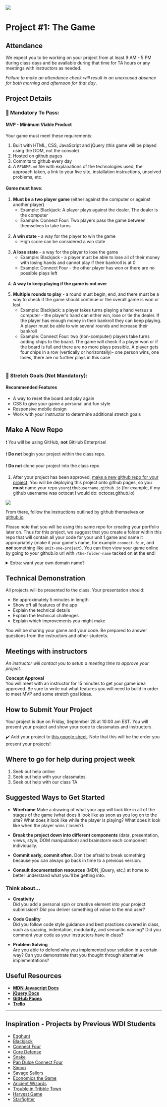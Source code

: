 ![](/ga_cog.png)

# Project #1: The Game

## Attendance
We expect you to be working on your project from at least 9 AM - 5 PM during class days and be available during that time for TA hours or any meetings with instructors as needed.  

_Failure to make an attendance check will result in an unexcused absence for both morning and afternoon for that day_.


## Project Details

### &#x1F534; Mandatory To Pass:
#### MVP - Minimum Viable Product

Your game must meet these requirements:

1. Built with HTML, CSS, JavaScript and jQuery (this game will be played using the DOM, not the console)<br>
2. Hosted on github pages<br>
3. Commits to github every day<br>
4. A `README.md` file with explanations of the technologies used, the approach taken, a link to your live site, installation instructions, unsolved problems, etc.

#### Game must have:<br>

  1. **Must be a two player game** (either against the computer or against another player)<br>
        - Example: Blackjack: A player plays against the dealer. The dealer is the computer
        - Example: Connect Four: Two players pass the game between themselves to take turns<br>
        <br>
  2.  **A win state** - a way for the player to win the game<br>
      - High score can be considered a win state
      <br><br>
  3.  **A lose state** - a way for the player to lose the game<br>
      - Example: Blackjack - a player must be able to lose all of their money with losing hands and cannot play if their bankroll is at 0
      - Example: Connect Four - the other player has won or there are no possible plays left<br><br>
   4.  **A way to keep playing if the game is not over**<br><br>
   5.  **Multiple rounds to play** - a round must begin, end, and there must be a way to check if the game should continue or the overall game is won or lost<br>
         - Example: Blackjack: a player takes turns playing a hand versus a computer - the player's hand can either win, lose or tie the dealer. If the player has enough money in their bankroll they can keep playing. A player must be able to win several rounds and increase their bankroll
         - Example: Connect Four: two (non-computer) players take turns adding chips to the board. The game will check if a player won or if the board is full and there are no more plays possible. A player gets four chips in a row (vertically or horizontally)- one person wins, one loses, there are no further plays in this case<br><br>

### &#x1F535; Stretch Goals (Not Mandatory):
#### Recommended Features

- A way to reset the board and play again
- CSS to give your game a personal and fun style
- Responsive mobile design
- Work with your instructor to determine additional stretch goals

## Make A New Repo

:heavy_exclamation_mark: You will be using GitHub, **not** GitHub Enterprise!

:heavy_exclamation_mark: **Do not** begin your project within the class repo. 

:heavy_exclamation_mark: **Do not** clone your project into the class repo. 

1. After your project has been approved, [make a new github repo for your project](https://help.github.com/articles/create-a-repo/). You will be deploying this project onto github pages, so you **must** name your repo `yourgithubusername.github.io` (for example, if my github username was octocat I would do: octocat.github.io)

![](https://i.imgur.com/bzBJdZ5.png)

From there, follow the instructions outlined by github themselves on [github.io](https://pages.github.com/)

Please note that you will be using this same repo for creating your portfolio later on. Thus for this project, we suggest that you create a folder within this repo that will contain all your code for your unit 1 game and name it appropriately (make it your game's name, for example `connect-four`, and _**not**_ something like `unit-one-project`). You can then view your game online by going to your github.io url with `/the-folder-name` tacked on at the end! 

<details><summary>Extra: want your own domain name?</summary>
  
You can also host your github pages with your own domain name. [Here is a walktrhough from namecheap, one web hosting service](https://www.namecheap.com/support/knowledgebase/article.aspx/9645/2208/how-do-i-link-my-domain-to-github-pages)
</details>



## Technical Demonstration

All projects will be presented to the class.  Your presentation should:

* Be approximately 5 minutes in length
* Show off all features of the app
* Explain the technical details
* Explain the technical challenges
* Explain which improvements you might make

You will be sharing your game and your code.  Be prepared to answer questions from the instructors and other students.

## Meetings with instructors
_An instructor will contact you to setup a meeting time to approve your project._

**Concept Approval**<br>
You will meet with an instructor for 15 minutes to get your game idea approved. Be sure to write out what features you will need to build in order to meet MVP and some stretch goal ideas.

## How to Submit Your Project
Your project is due on Friday, September 28 at 10:00 am EST. You will present your project and show your code to classmates and instructors.

:heavy_check_mark: Add your project to [this google sheet](https://docs.google.com/spreadsheets/d/1VVAa8WYcmAJO-L_xEFxHOPZPY7gHMlAI1pwP1B373AM/edit?usp=sharing). Note that this will be the order you present your projects!

## Where to go for help during project week
1. Seek out help online
2. Seek out help with your classmates
3. Seek out help with our class TA 

## Suggested Ways to Get Started

* **Wireframe** Make a drawing of what your app will look like in all of the stages of the game (what does it look like as soon as you log on to the site? What does it look like while the player is playing? What does it look like when the player wins / loses?).

* **Break the project down into different components** (data, presentation, views, style, DOM manipulation) and brainstorm each component individually.

* **Commit early, commit often.** Don’t be afraid to break something because you can always go back in time to a previous version.

* **Consult documentation resources** (MDN, jQuery, etc.) at home to better understand what you’ll be getting into.

### Think about...

- **Creativity**  
Did you add a personal spin or creative element into your project submission? Did you deliver something of value to the end user?

- **Code Quality**  
Did you follow code style guidance and best practices covered in class, such as spacing, indentation, modularity, and semantic naming? Did you comment your code as your instructors have in class?

- **Problem Solving**  
Are you able to defend why you implemented your solution in a certain way? Can you demonstrate that you thought through alternative implementations?

## Useful Resources

* **[MDN Javascript Docs](https://developer.mozilla.org/en-US/docs/Web/JavaScript)** 
* **[jQuery Docs](http://api.jquery.com)** 
* **[GitHub Pages](https://pages.github.com)** 
* **[Trello](trello.com)** 

<hr>  

## Inspiration - Projects by Previous WDI Students

* [Egghunt](https://j-hha.github.io/egg_hunt/)
* [Blackjack](https://cardosi.github.io/)
* [Connect Four](http://katiezhou.github.io/connectfour.html)
* [Core Defense](https://dnialwill.github.io/project_1/)
* [Snake](https://awdriggs.github.io/snake/)
* [Pan Dulce Connect Four](https://edoorn.github.io/pandulce/)
* [Simon](http://alexandraalday.com/SimonUniverse/)
* [Savage Sailors](https://tg970.github.io/savage_sailors/)
* [Economics the Game](http://www.blakeharris.com/thegame/)
* [Ancient Wizards](https://benpeterswake.github.io/)
* [Trouble in Tribble Town](https://samwhindleton.github.io/trouble-in-tribble-town/)
* [Harvest Game](https://jedmed.github.io/Projects/Harvest_Game/)
* [Starfighter](https://1ntellijosh.github.io/StarFighter/starfighter.html)

